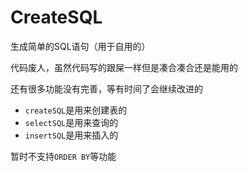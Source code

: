 # CreateSQL
生成简单的SQL语句（用于自用的） 

代码废人，虽然代码写的跟屎一样但是凑合凑合还是能用的

还有很多功能没有完善，等有时间了会继续改进的

- `createSQL`是用来创建表的
- `selectSQL`是用来查询的
- `insertSQL`是用来插入的

暂时不支持`ORDER BY`等功能